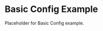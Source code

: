 <!-- file: examples/modules/config/basic-config/README.md -->
<!-- version: 1.0.0 -->
<!-- guid: eef0c368-52cf-4a49-b4b9-c6f9ebde09c4 -->

# Basic Config Example

Placeholder for Basic Config example.
